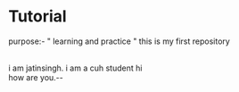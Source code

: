 # Tutorial
purpose:- " learning and practice "
this is my first repository

<br>
i am jatinsingh.
i am a cuh student
hi
<br>
how are you.--
